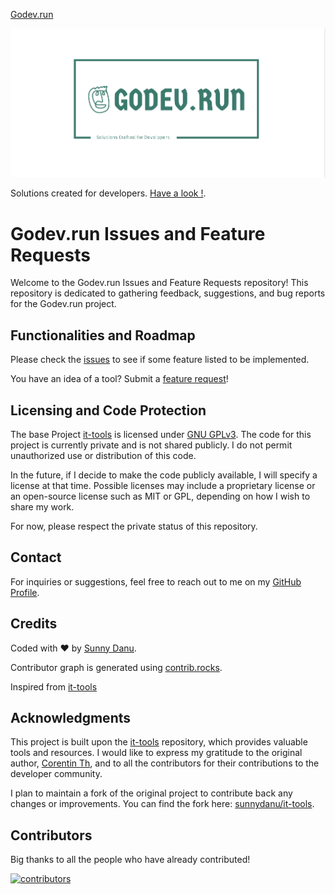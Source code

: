 
 [Godev.run](https://godev.run)
 
<picture>
    <source srcset="./.github/logo-dark.png" media="(prefers-color-scheme: light)">
    <source srcset="./.github/logo-white.png" media="(prefers-color-scheme: white)">
    <img src="./.github/logo-dark.png" alt="logo">
</picture>

Solutions created for developers. [Have a look !](https://godev.run).

# Godev.run Issues and Feature Requests

Welcome to the Godev.run Issues and Feature Requests repository! This repository is dedicated to gathering feedback, suggestions, and bug reports for the Godev.run project.

## Functionalities and Roadmap

Please check the [issues](https://github.com/sunnydanu/help.godev.run/issues) to see if some feature listed to be implemented.

You have an idea of a tool? Submit a [feature request](https://github.com/sunnydanu/help.godev.run/issues/new/choose)!
 

## Licensing and Code Protection

The base Project [it-tools](https://github.com/CorentinTh/it-tools) is licensed under [GNU GPLv3](LICENSE). 
The code for this project is currently private and is not shared publicly. I do not permit unauthorized use or distribution of this code. 

In the future, if I decide to make the code publicly available, I will specify a license at that time. Possible licenses may include a proprietary license or an open-source license such as MIT or GPL, depending on how I wish to share my work.

For now, please respect the private status of this repository.

## Contact

For inquiries or suggestions, feel free to reach out to me on my [GitHub Profile](https://github.com/sunnydanu).

## Credits

Coded with ❤️ by [Sunny Danu](//sunnydaun.com).

Contributor graph is generated using [contrib.rocks](https://contrib.rocks/preview?repo=corentinth/it-tools).
 
Inspired from [it-tools](https://github.com/CorentinTh/it-tools)

## Acknowledgments

This project is built upon the [it-tools](https://github.com/CorentinTh/it-tools) repository, which provides valuable tools and resources. I would like to express my gratitude to the original author, [Corentin Th](https://github.com/CorentinTh), and to all the contributors for their contributions to the developer community.

I plan to maintain a fork of the original project to contribute back any changes or improvements. You can find the fork here: [sunnydanu/it-tools](https://github.com/sunnydanu/it-tools).

## Contributors

Big thanks to all the people who have already contributed!

[![contributors](https://contrib.rocks/image?repo=corentinth/it-tools)](https://github.com/corentinth/it-tools/graphs/contributors)
 
